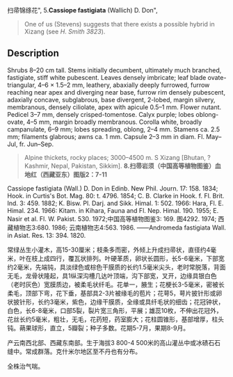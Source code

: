 扫帚锦绦花",
5.**Cassiope fastigiata** (Wallich) D. Don",

> One of us (Stevens) suggests that there exists a possible hybrid in Xizang (see *H*. *Smith 3823*).

## Description
Shrubs 8–20 cm tall. Stems initially decumbent, ultimately much branched, fastigiate, stiff white pubescent. Leaves densely imbricate; leaf blade ovate-triangular, 4–6 × 1.5–2 mm, leathery, abaxially deeply furrowed, furrow reaching near apex and diverging near base, furrow rim densely pubescent, adaxially concave, subglabrous, base divergent, 2-lobed, margin silvery, membranous, densely ciliolate, apex with apicule 0.5–1 mm. Flower nutant. Pedicel 3–7 mm, densely crisped-tomentose. Calyx purple; lobes oblong-ovate, 4–5 mm, margin broadly membranous. Corolla white, broadly campanulate, 6–9 mm; lobes spreading, oblong, 2–4 mm. Stamens ca. 2.5 mm; filaments glabrous; awns ca. 1 mm. Capsule 2–3 mm in diam. Fl. May–Jul, fr. Jun–Sep.

> Alpine thickets, rocky places; 3000–4500 m. S Xizang [Bhutan, ?Kashmir, Nepal, Pakistan, Sikkim].
**8.扫帚岩须（中国高等植物图鉴）血地红（西藏亚东）图版2：7-11**

Cassiope fastigiata (Wall.) D. Don in Edinb. New Phil. Journ. 17: 158. 1834; Hook. in Curtis's Bot. Mag. 80: t. 4796. 1854; C. B. Clarke in Hook. f. Fl. Brit. Ind. 3: 459. 1882; K. Bisw. Pl. Darj. and Sikk. Himal. 1: 502. 1966: Hara, Fl. E. Himal. 234. 1966: Kitam. in Kihara, Fauna and Fl. Nep. Himal. 190. 1955; E. Nasir et al. Fl. W. Pakist. 530. 1972;中国高等植物图鉴3: 169. 图4292. 1974; 西藏植物志3:680. 1986; 云南植物志4:563. 1986. ——Andromeda fastigiata Wall. in Asiat. Res. 13: 394. 1820.

常绿丛生小灌木，高15-30厘米；枝条多而密，外倾上升成扫帚状，直径约4毫米，叶在枝上成四行，覆瓦状排列。叶硬革质，卵状长圆形，长5-6毫米，下部宽约2毫米，先端钝，具淡绿色或棕色干膜质的长约1.5毫米尖头，老时常脱落，背面无毛，龙骨状隆起，具1纵深沟槽几达叶顶端，沟下部宽，叉开，边缘具银白色（老时灰色）宽膜质边，被柔毛状纤毛。花单一，腋生；花梗长3-5毫米，密被长柔毛，顶部下弯，花下垂，基部具2-3片被缘毛的苞片；花萼5，萼片披针形或卵状披针形，长约3毫米，紫色，边缘干膜质，全缘或具纤毛状的细齿；花冠钟状，白色，长6-8毫米，口部5裂，裂片宽三角形，平展；雄蕊10枚，不伸出花冠外，花丝长约5毫米，粗壮，无毛，花药短，药室膨大；花柱圆锥形，基部增厚，柱头钝。蒴果球形，直立，5瓣裂；种子多数。花期5-7月，果期8-9月。

产云南西北部、西藏东南部。生于海拔3 800-4 500米的高山灌丛中或冰碛石石缝中。常成群落。克什米尔地区至不丹也有分布。

全株治气喘。
